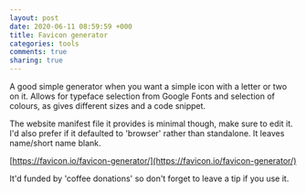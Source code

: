 ```yaml
---
layout: post
date: 2020-06-11 08:59:59 +000
title: Favicon generator
categories: tools
comments: true
sharing: true
---
```


A good simple generator when you want a simple icon with a letter or two on it. Allows for typeface selection from Google Fonts and selection of colours, as gives different sizes and a code snippet. 

The website manifest file it provides is minimal though, make sure to edit it. I'd also prefer if it defaulted to 'browser' rather than standalone. It leaves name/short name blank. 

[https://favicon.io/favicon-generator/](https://favicon.io/favicon-generator/)

It'd funded by 'coffee donations' so don't forget to leave a tip if you use it. 
